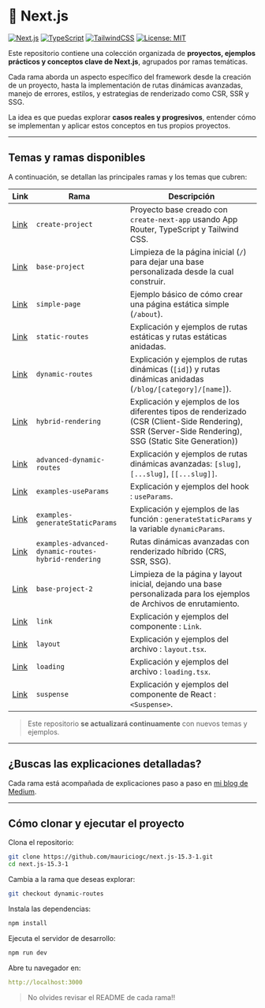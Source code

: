 # 🚀 Next.js

[![Next.js](https://img.shields.io/badge/Next.js-13%2B-blue?logo=next.js)](https://nextjs.org/)
[![TypeScript](https://img.shields.io/badge/TypeScript-5.x-blue?logo=typescript)](https://www.typescriptlang.org/)
[![TailwindCSS](https://img.shields.io/badge/TailwindCSS-3.x-06b6d4?logo=tailwindcss)](https://tailwindcss.com/)
[![License: MIT](https://img.shields.io/badge/license-MIT-green.svg)](https://opensource.org/licenses/MIT)

Este repositorio contiene una colección organizada de **proyectos, ejemplos prácticos y conceptos clave de Next.js**, agrupados por ramas temáticas.

Cada rama aborda un aspecto específico del framework desde la creación de un proyecto, hasta la implementación de rutas dinámicas avanzadas, manejo de errores, estilos, y estrategias de renderizado como CSR, SSR y SSG.

La idea es que puedas explorar **casos reales y progresivos**, entender cómo se implementan y aplicar estos conceptos en tus propios proyectos.

---

## Temas y ramas disponibles

A continuación, se detallan las principales ramas y los temas que cubren:

| Link                                                                                                        | Rama                                                | Descripción                                                                                                                                            |
| ----------------------------------------------------------------------------------------------------------- | --------------------------------------------------- | ------------------------------------------------------------------------------------------------------------------------------------------------------ |
| [Link](https://github.com/mauriciogc/next.js-15.3-1/tree/create-project)                                    | `create-project`                                    | Proyecto base creado con `create-next-app` usando App Router, TypeScript y Tailwind CSS.                                                               |
| [Link](https://github.com/mauriciogc/next.js-15.3-1/tree/base-project)                                      | `base-project`                                      | Limpieza de la página inicial (`/`) para dejar una base personalizada desde la cual construir.                                                         |
| [Link](https://github.com/mauriciogc/next.js-15.3-1/tree/simple-page)                                       | `simple-page`                                       | Ejemplo básico de cómo crear una página estática simple (`/about`).                                                                                    |
| [Link](https://github.com/mauriciogc/next.js-15.3-1/tree/static-routes)                                     | `static-routes`                                     | Explicación y ejemplos de rutas estáticas y rutas estáticas anidadas.                                                                                  |
| [Link](https://github.com/mauriciogc/next.js-15.3-1/tree/dynamic-routes)                                    | `dynamic-routes`                                    | Explicación y ejemplos de rutas dinámicas (`[id]`) y rutas dinámicas anidadas (`/blog/[category]/[name]`).                                             |
| [Link](https://github.com/mauriciogc/next.js-15.3-1/tree/hybrid-rendering)                                  | `hybrid-rendering`                                  | Explicación y ejemplos de los diferentes tipos de renderizado (CSR (Client-Side Rendering), SSR (Server-Side Rendering), SSG (Static Site Generation)) |
| [Link](https://github.com/mauriciogc/next.js-15.3-1/tree/advanced-dynamic-routes)                           | `advanced-dynamic-routes`                           | Explicación y ejemplos de rutas dinámicas avanzadas: `[slug]`, `[...slug]`, `[[...slug]]`.                                                             |
| [Link](https://github.com/mauriciogc/next.js-15.3-1/tree/examples-useParams)                                | `examples-useParams`                                | Explicación y ejemplos del hook : `useParams`.                                                                                                         |
| [Link](https://github.com/mauriciogc/next.js-15.3-1/tree/examples-generateStaticParams)                     | `examples-generateStaticParams`                     | Explicación y ejemplos de las función : `generateStaticParams` y la variable `dynamicParams`.                                                          |
| [Link](https://github.com/mauriciogc/next.js-15.3-1/tree/examples-advanced-dynamic-routes-hybrid-rendering) | `examples-advanced-dynamic-routes-hybrid-rendering` | Rutas dinámicas avanzadas con renderizado híbrido (CRS, SSR, SSG).                                                                                     |
| [Link](https://github.com/mauriciogc/next.js-15.3-1/tree/base-project-2)                                    | `base-project-2`                                    | Limpieza de la página y layout inicial, dejando una base personalizada para los ejemplos de Archivos de enrutamiento.                                  |
| [Link](https://github.com/mauriciogc/next.js-15.3-1/tree/link)                                              | `link`                                              | Explicación y ejemplos del componente : `Link`.                                                                                                        |
| [Link](https://github.com/mauriciogc/next.js-15.3-1/tree/layout)                                            | `layout`                                            | Explicación y ejemplos del archivo : `layout.tsx`.                                                                                                     |
| [Link](https://github.com/mauriciogc/next.js-15.3-1/tree/loading)                                           | `loading`                                           | Explicación y ejemplos del archivo : `loading.tsx`.                                                                                                    |
| [Link](https://github.com/mauriciogc/next.js-15.3-1/tree/suspense)                                          | `suspense`                                          | Explicación y ejemplos del componente de React : `<Suspense>`.                                                                                         |

> Este repositorio **se actualizará continuamente** con nuevos temas y ejemplos.

---

## ¿Buscas las explicaciones detalladas?

Cada rama está acompañada de explicaciones paso a paso en [mi blog de Medium](https://mauriciogc.medium.com/).

---

## Cómo clonar y ejecutar el proyecto

Clona el repositorio:

```bash
git clone https://github.com/mauriciogc/next.js-15.3-1.git
cd next.js-15.3-1
```

Cambia a la rama que deseas explorar:

```bash
git checkout dynamic-routes
```

Instala las dependencias:

```bash
npm install
```

Ejecuta el servidor de desarrollo:

```bash
npm run dev
```

Abre tu navegador en:

```yaml
http://localhost:3000
```

> No olvides revisar el README de cada rama!!
